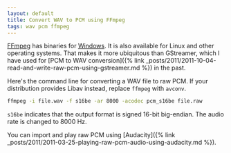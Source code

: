 ```yaml
---
layout: default
title: Convert WAV to PCM using FFmpeg
tags: wav pcm ffmpeg
---
```


[FFmpeg](http://ffmpeg.org/) has binaries for [Windows](http://ffmpeg.zeranoe.com/builds/). It is also available for Linux and other operating systems. That makes it more ubiquitous than GStreamer, which I have used for [PCM to WAV conversion]({% link _posts/2011/2011-10-04-read-and-write-raw-pcm-using-gstreamer.md %}) in the past.

Here's the command line for converting a WAV file to raw PCM. If your distribution provides Libav instead, replace `ffmpeg` with `avconv`.

```cmd
ffmpeg -i file.wav -f s16be -ar 8000 -acodec pcm_s16be file.raw
```

`s16be` indicates that the output format is signed 16-bit big-endian. The audio rate is changed to 8000 Hz.

You can import and play raw PCM using [Audacity]({% link _posts/2011/2011-03-25-playing-raw-pcm-audio-using-audacity.md %}).
